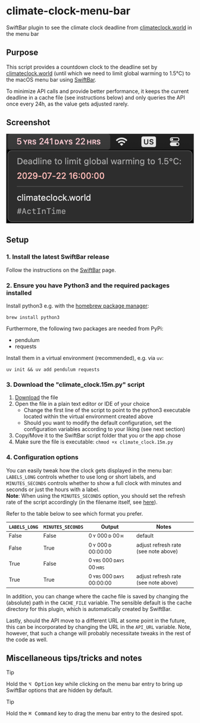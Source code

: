 # climate-clock-menu-bar

SwiftBar plugin to see the climate clock deadline from [climateclock.world](https://climateclock.world/) in the menu bar


## Purpose

This script provides a countdown clock to the deadline set by [climateclock.world](https://climateclock.world/) (until which we need to limit global warming to 1.5°C) to the macOS menu bar using [SwiftBar](https://github.com/swiftbar/SwiftBar).

To minimize API calls and provide better performance, it keeps the current deadline in a cache file (see instructions below) and only queries the API once every 24h, as the value gets adjusted rarely.


## Screenshot

![Screenshot](./screenshot.png)


## Setup

### 1. Install the latest SwiftBar release

Follow the instructions on the [SwiftBar](https://github.com/swiftbar/SwiftBar) page.


### 2. Ensure you have Python3 and the required packages installed

Install python3 e.g. with the [homebrew package manager](https://brew.sh):
```shell
brew install python3
```

Furthermore, the following two packages are needed from PyPi:
- pendulum
- requests

Install them in a virtual environment (recommended), e.g. via `uv`:
```shell
uv init && uv add pendulum requests
```


### 3. Download the "climate_clock.15m.py" script

1. [Download](https://github.com/niklasbogensperger/climate-clock-menu-bar/blob/main/climate_clock.15m.py) the file
2. Open the file in a plain text editor or IDE of your choice
   - Change the first line of the script to point to the python3 executable located within the virtual environment created above
   - Should you want to modify the default configuration, set the configuration variables according to your liking (see next section)
3. Copy/Move it to the SwiftBar script folder that you or the app chose
4. Make sure the file is executable: `chmod +x climate_clock.15m.py`


### 4. Configuration options

You can easily tweak how the clock gets displayed in the menu bar:<br />
`LABELS_LONG` controls whether to use long or short labels, and `MINUTES_SECONDS` controls whether to show a full clock with minutes and seconds or just the hours with a label.<br />
**Note**: When using the `MINUTES_SECONDS` option, you should set the refresh rate of the script accordingly (in the filename itself, see [here](https://github.com/swiftbar/SwiftBar#plugin-naming)). 

Refer to the table below to see which format you prefer.

| `LABELS_LONG` | `MINUTES_SECONDS` | Output                  | Notes                                |
| ------------- | ----------------- | ----------------------- | ------------------------------------ |
| False         | False             | 0 ʏ 000 ᴅ 00 ʜ          | default                              |
| False         | True              | 0 ʏ 000 ᴅ 00:00:00      | adjust refresh rate (see note above) |
| True          | False             | 0 ʏʀꜱ 000 ᴅᴀʏꜱ 00 ʜʀꜱ   |                                      |
| True          | True              | 0 ʏʀꜱ 000 ᴅᴀʏꜱ 00:00:00 | adjust refresh rate (see note above) |

In addition, you can change where the cache file is saved by changing the (absolute) path in the `CACHE_FILE` variable. The sensible default is the cache directory for this plugin, which is automatically created by SwiftBar.

Lastly, should the API move to a different URL at some point in the future, this can be incorporated by changing the URL in the `API_URL` variable. Note, however, that such a change will probably necessitate tweaks in the rest of the code as well.


## Miscellaneous tips/tricks and notes

> [!TIP]
> Hold the <kbd>⌥ Option</kbd> key while clicking on the menu bar entry to bring up SwiftBar options that are hidden by default.

> [!TIP]
> Hold the <kbd>⌘ Command</kbd> key to drag the menu bar entry to the desired spot.
